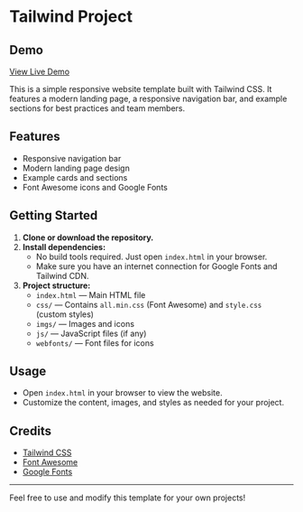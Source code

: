 # Tailwind Project

## Demo

[View Live Demo](https://tailwindcssproject-gamma.vercel.app/)

This is a simple responsive website template built with Tailwind CSS. It features a modern landing page, a responsive navigation bar, and example sections for best practices and team members.

## Features

- Responsive navigation bar
- Modern landing page design
- Example cards and sections
- Font Awesome icons and Google Fonts

## Getting Started

1. **Clone or download the repository.**
2. **Install dependencies:**
   - No build tools required. Just open `index.html` in your browser.
   - Make sure you have an internet connection for Google Fonts and Tailwind CDN.
3. **Project structure:**
   - `index.html` — Main HTML file
   - `css/` — Contains `all.min.css` (Font Awesome) and `style.css` (custom styles)
   - `imgs/` — Images and icons
   - `js/` — JavaScript files (if any)
   - `webfonts/` — Font files for icons

## Usage

- Open `index.html` in your browser to view the website.
- Customize the content, images, and styles as needed for your project.

## Credits

- [Tailwind CSS](https://tailwindcss.com/)
- [Font Awesome](https://fontawesome.com/)
- [Google Fonts](https://fonts.google.com/)

---

Feel free to use and modify this template for your own projects!
